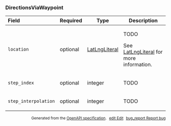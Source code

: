 <!--- This is a generated file, do not edit! -->
<!--- [START maps_http_schema_directionsviawaypoint] -->
<h3 class="schema-object" id="DirectionsViaWaypoint">DirectionsViaWaypoint</h3>

| Field                | Required | Type                                            | Description                                                                                                                    |
| :------------------- | -------- | ----------------------------------------------- | ------------------------------------------------------------------------------------------------------------------------------ |
| `location`           | optional | [LatLngLiteral](#LatLngLiteral "LatLngLiteral") | <div class="ref-property-description"><p>TODO</p><p>See <a href="#LatLngLiteral">LatLngLiteral</a> for more information.</div> |
| `step_index`         | optional | integer                                         | <div class="nonref-property-description"><p>TODO</p></div>                                                                     |
| `step_interpolation` | optional | integer                                         | <div class="nonref-property-description"><p>TODO</p></div>                                                                     |

<p style="text-align: right; font-size: smaller;">Generated from the <a class="gc-analytics-event" data-category="GMP" data-label="openapi-github" href="https://github.com/googlemaps/openapi-specification" title="Google Maps Platform OpenAPI Specification" class="external">OpenAPI specification</a>.
<a class="gc-analytics-event" data-category="GMP" data-label="openapi-github" style="margin-left: 5px;" href="https://github.com/googlemaps/openapi-specification/blob/main/specification/schemas/DirectionsViaWaypoint.yml" title="Edit on GitHub"><span class="material-icons">edit</span> Edit</a>
<a class="gc-analytics-event" data-category="GMP" data-label="openapi-github" style="margin-left: 5px;" href="https://github.com/googlemaps/openapi-specification/issues/new?assignees=&labels=type%3A+bug%2C+triage+me&template=bug_report.md&title=[schemas] Bug - DirectionsViaWaypoint" title="File bug for schemas on GitHub"><span class="material-icons">bug_report</span> Report bug</a>
</p>

<!--- [END maps_http_schema_directionsviawaypoint] -->
